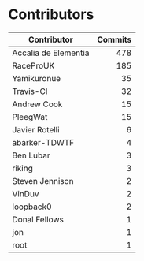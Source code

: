 Contributors
============


| Contributor | Commits |
|---|---:|
| Accalia de Elementia | 478 |
| RaceProUK | 185 |
| Yamikuronue | 35 |
| Travis-CI | 32 |
| Andrew Cook | 15 |
| PleegWat | 15 |
| Javier Rotelli | 6 |
| abarker-TDWTF | 4 |
| Ben Lubar | 3 |
| riking | 3 |
| Steven Jennison | 2 |
| VinDuv | 2 |
| loopback0 | 2 |
| Donal Fellows | 1 |
| jon | 1 |
| root | 1 |